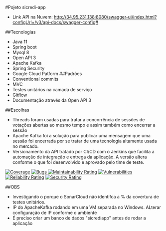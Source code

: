 #Pojeto sicredi-app

- Link API na Nuvem: http://34.95.231.138:8080/swagger-ui/index.html?configUrl=/v3/api-docs/swagger-config#

##Tecnologias
- Java 11
- Spring boot
- Mysql 8
- Open API 3
- Apache Kafka
- Spring Security
- Google Cloud Patform
##Padrões
- Conventional commits
- MVC
- Testes unitários na camada de serviço
- Gitflow
- Documentação através da Open API 3

##Escolhas
- Threads foram usadas para tratar a concorrência de sessões de votações abertas ao mesmo tempo e assim também como encerrar a sessão
- Apache Kafka foi a solução para publicar uma mensagem que uma sessão foi encerrada por se tratar de uma tecnologia altamente usada no mercado.
- Versionamento da API tratado por CI/CD com o Jenkins que facilita a automação de integração e entrega da aplicação. A versão altera conforme o que foi desenvolvido e aprovado pelo time de teste.

[![Coverage](https://sonarcloud.io/api/project_badges/measure?project=Thilin_sicredi-app&metric=coverage)](https://sonarcloud.io/dashboard?id=Thilin_sicredi-app)
[![Bugs](https://sonarcloud.io/api/project_badges/measure?project=Thilin_sicredi-app&metric=bugs)](https://sonarcloud.io/dashboard?id=Thilin_sicredi-app)
[![Maintainability Rating](https://sonarcloud.io/api/project_badges/measure?project=Thilin_sicredi-app&metric=sqale_rating)](https://sonarcloud.io/dashboard?id=Thilin_sicredi-app)
[![Vulnerabilities](https://sonarcloud.io/api/project_badges/measure?project=Thilin_sicredi-app&metric=vulnerabilities)](https://sonarcloud.io/dashboard?id=Thilin_sicredi-app)
[![Reliability Rating](https://sonarcloud.io/api/project_badges/measure?project=Thilin_sicredi-app&metric=reliability_rating)](https://sonarcloud.io/dashboard?id=Thilin_sicredi-app)
[![Security Rating](https://sonarcloud.io/api/project_badges/measure?project=Thilin_sicredi-app&metric=security_rating)](https://sonarcloud.io/dashboard?id=Thilin_sicredi-app)

##OBS
- Investigando o porque o SonarCloud não identifca a % da covertura de testes unitários.
- IP do ApacheKafka rodando em uma VM separada no Windows. ALterar configuração de IP conforme o ambiente
- É preciso criar um banco de dados "sicrediapp" antes de rodar a aplicação